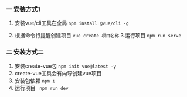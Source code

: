 ### 一 安装方式1
1. 安装vue/cli工具在全局
`
npm install @vue/cli -g
`

2. 根据命令行提醒创建项目
`
vue create 项目名称
`
3.运行项目 
`
npm run serve
`

### 二 安装方式二
1. 安装create-vue包
   `npm init vue@latest -y`
2. create-vue工具会有向导创建vue项目
3. 安装包依赖
   `npm i`
4. 运行项目
   ` npm run dev`


